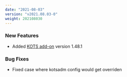 ```yaml
---
date: "2021-08-03"
version: "v2021.08.03-0"
weight: 202108030
---
```


### <span class="label label-green">New Features</span>
- Added [KOTS add-on](/docs/add-ons/kotsadm) version 1.48.1

### <span class="label label-orange">Bug Fixes</span>
- Fixed case where kotsadm config would get overriden
